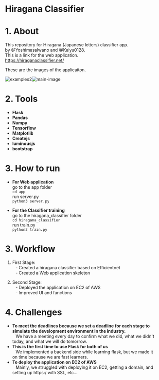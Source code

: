 # Hiragana Classifier
# 1. About
This repository for Hiragana (Japanese letters) classifier app.  
by @YoshimasaIwano and @Kaiyu0128.  
This is a link for the web application.  
https://hiraganaclassifier.net/  
  
These are the images of the applicaiton.  
  
![examples2](https://user-images.githubusercontent.com/63036747/209097608-afdbe551-055e-4e1f-a758-ed5fb4196404.png)![main-image](https://user-images.githubusercontent.com/63036747/209097271-51a84ffb-d05e-4294-825e-aa1e1eb9280d.png)  
  

# 2. Tools  
- **Flask**
- **Pandas** 
- **Numpy** 
- **Tensorflow** 
- **Matplotlib**
- **Createjs**
- **luminousjs**  
- **bootstrap**
  
# 3. How to run  
- **For Web application**  
go to the app folder  
`cd app`  
run server.py  
`python3 server.py`  
  
- **For the Classifier training**  
go to the hiragana_classifier folder  
`cd hiragana_classifier`  
run train.py  
`python3 train.py`  
  
# 3. Workflow  
1. First Stage:  
&ensp; - Created a hiragana classifier based on Efficientnet  
&ensp; - Created a Web application skeleton  
  
2. Second Stage:   
&ensp; - Deployed the application on EC2 of AWS  
&ensp; - Improved UI and functions  
  
# 4. Challenges  
- **To meet the deadlines because we set a deadline for each stage to simulate the development environment in the industry.**  
&ensp; We have a meeting every day to confirm what we did, what we didn't today, and what we will do tomorrow.  
- **This is the first time to use Flask for both of us**  
&ensp; We implemented a backend side while learning flask, but we made it on time because we are fast learners.  
- **To deploy the application on EC2 of AWS**  
&ensp; Mainly, we struggled with deploying it on EC2, getting a domain, and setting up https:/ with SSL, etc...  
